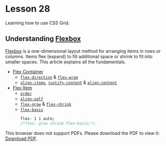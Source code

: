 # Lesson 28

Learning how to use CSS Grid.

## Understanding [Flexbox](https://developer.mozilla.org/en-US/docs/Web/CSS/CSS_Flexible_Box_Layout/Basic_Concepts_of_Flexbox)

[Flexbox](https://developer.mozilla.org/en-US/docs/Web/CSS/CSS_Flexible_Box_Layout) is a one-dimensional layout method for arranging items in rows or columns. Items flex (expand) to fill additional space or shrink to fit into smaller spaces. This article explains all the fundamentals.

- [Flex Container](https://developer.mozilla.org/en-US/docs/Glossary/Flex_Container)
  - [`flex-direction`](https://developer.mozilla.org/en-US/docs/Web/CSS/flex-direction) & [`flex-wrap`](https://developer.mozilla.org/en-US/docs/Web/CSS/flex-wrap)
  - [`align-items`](https://developer.mozilla.org/en-US/docs/Web/CSS/align-items), [`justify-content`](https://developer.mozilla.org/en-US/docs/Web/CSS/justify-content) & [`align-content`](https://developer.mozilla.org/en-US/docs/Web/CSS/align-content)
- [Flex Item](https://developer.mozilla.org/en-US/docs/Glossary/Flex_Item)
  - [`order`](https://developer.mozilla.org/en-US/docs/Web/CSS/order)
  - [`align-self`](https://developer.mozilla.org/en-US/docs/Web/CSS/align-self)
  - [`flex-grow`](https://developer.mozilla.org/en-US/docs/Web/CSS/flex-grow) & [`flex-shrink`](https://developer.mozilla.org/en-US/docs/Web/CSS/flex-shrink)
  - [`flex-basis`](https://developer.mozilla.org/en-US/docs/Web/CSS/flex-basis)
    ```CSS
    flex: 1 1 auto;
    /*flex: grow shrink flex-basis;*/
    ```

<p>This browser does not support PDFs. Please download the PDF to view it: <a href="css-flexbox-slides.pdf">Download PDF</a>.</p></embed>
